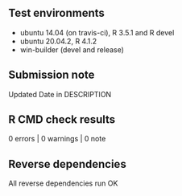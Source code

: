 ## Test environments
* ubuntu 14.04 (on travis-ci), R 3.5.1 and R devel
* ubuntu 20.04.2, R 4.1.2
* win-builder (devel and release)

## Submission note

Updated Date in DESCRIPTION

## R CMD check results

0 errors | 0 warnings | 0 note

## Reverse dependencies

All reverse dependencies run OK
